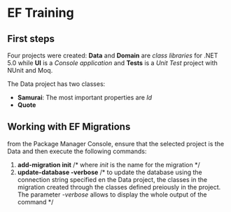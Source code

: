 # EF Training

## First steps
Four projects were created: **Data** and **Domain** are *class libraries* for .NET 5.0 while **UI** is a *Console application* and **Tests** is a *Unit Test* project with NUnit and Moq.

The Data project has two classes:
  * **Samurai**: The most important properties are *Id*
  * **Quote**

## Working with EF Migrations

from the Package Manager Console, ensure that the selected project is the Data and then execute the following commands:
1. **add-migration init** /* where *init* is the name for the migration */
2. **update-database -verbose** /* to update the database using the connection string specified en the Data project, the classes in the migration created through the classes defined preiously in the project. The parameter *-verbose* allows to display the whole output of the command */